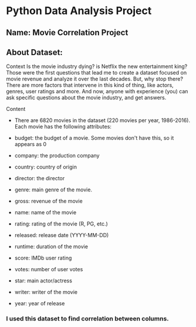 # Python Data Analysis Project
## Name: Movie Correlation Project
## About Dataset:
Context
Is the movie industry dying? is Netflix the new entertainment king? Those were the first questions that lead me to create a dataset
focused on movie revenue and analyze it over the last decades. But, why stop there? There are more factors that intervene in this
kind of thing, like actors, genres, user ratings and more. And now, anyone with experience (you) can ask specific questions about the
movie industry, and get answers.

Content
- There are 6820 movies in the dataset (220 movies per year, 1986-2016). Each movie has the following attributes:

- budget: the budget of a movie. Some movies don't have this, so it appears as 0

- company: the production company

- country: country of origin

- director: the director

- genre: main genre of the movie.

- gross: revenue of the movie

- name: name of the movie

- rating: rating of the movie (R, PG, etc.)

- released: release date (YYYY-MM-DD)

- runtime: duration of the movie

- score: IMDb user rating

- votes: number of user votes

- star: main actor/actress

- writer: writer of the movie

- year: year of release

### I used this dataset to find correlation between columns.


